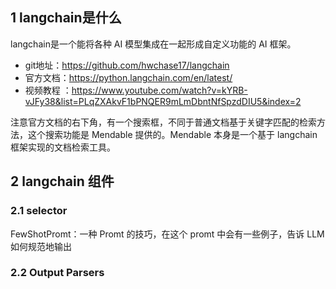 ## 1 langchain是什么
langchain是一个能将各种 AI 模型集成在一起形成自定义功能的 AI 框架。
- git地址：https://github.com/hwchase17/langchain
- 官方文档：https://python.langchain.com/en/latest/
- 视频教程 ：https://www.youtube.com/watch?v=kYRB-vJFy38&list=PLqZXAkvF1bPNQER9mLmDbntNfSpzdDIU5&index=2

注意官方文档的右下角，有一个搜索框，不同于普通文档基于关键字匹配的检索方法，这个搜索功能是 Mendable 提供的。Mendable 本身是一个基于 langchain 框架实现的文档检索工具。

## 2 langchain 组件

### 2.1 selector
FewShotPromt：一种 Promt 的技巧，在这个 promt 中会有一些例子，告诉 LLM 如何规范地输出

### 2.2 Output Parsers

